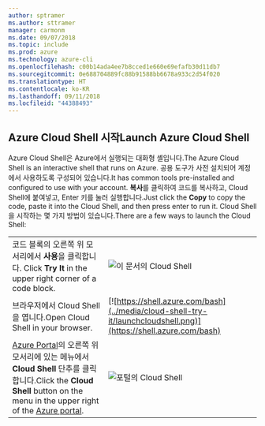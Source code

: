 ```yaml
---
author: sptramer
ms.author: sttramer
manager: carmonm
ms.date: 09/07/2018
ms.topic: include
ms.prod: azure
ms.technology: azure-cli
ms.openlocfilehash: c00b14ada4ee7b8cced1e660e69efafb30d11db7
ms.sourcegitcommit: 0e688704889fc88b91588bb6678a933c2d54f020
ms.translationtype: HT
ms.contentlocale: ko-KR
ms.lasthandoff: 09/11/2018
ms.locfileid: "44388493"
---
```

## <a name="launch-azure-cloud-shell"></a><span data-ttu-id="ffa07-101">Azure Cloud Shell 시작</span><span class="sxs-lookup"><span data-stu-id="ffa07-101">Launch Azure Cloud Shell</span></span>

<span data-ttu-id="ffa07-102">Azure Cloud Shell은 Azure에서 실행되는 대화형 셸입니다.</span><span class="sxs-lookup"><span data-stu-id="ffa07-102">The Azure Cloud Shell is an interactive shell that runs on Azure.</span></span> <span data-ttu-id="ffa07-103">공용 도구가 사전 설치되어 계정에서 사용하도록 구성되어 있습니다.</span><span class="sxs-lookup"><span data-stu-id="ffa07-103">It has common tools pre-installed and configured to use with your account.</span></span> <span data-ttu-id="ffa07-104">**복사**를 클릭하여 코드를 복사하고, Cloud Shell에 붙여넣고, Enter 키를 눌러 실행합니다.</span><span class="sxs-lookup"><span data-stu-id="ffa07-104">Just click the **Copy** to copy the code, paste it into the Cloud Shell, and then press enter to run it.</span></span>  <span data-ttu-id="ffa07-105">Cloud Shell을 시작하는 몇 가지 방법이 있습니다.</span><span class="sxs-lookup"><span data-stu-id="ffa07-105">There are a few ways to launch the Cloud Shell:</span></span>

|   | |
|-----------------------------------------------|---|
| <span data-ttu-id="ffa07-106">코드 블록의 오른쪽 위 모서리에서 **사용**을 클릭합니다. </span><span class="sxs-lookup"><span data-stu-id="ffa07-106">Click **Try It** in the upper right corner of a code block.</span></span> | ![이 문서의 Cloud Shell](../media/cloud-shell-try-it/cli-try-it.png) |
| <span data-ttu-id="ffa07-108">브라우저에서 Cloud Shell을 엽니다.</span><span class="sxs-lookup"><span data-stu-id="ffa07-108">Open Cloud Shell in your browser.</span></span> | [![https://shell.azure.com/bash](../media/cloud-shell-try-it/launchcloudshell.png)](https://shell.azure.com/bash) |
| <span data-ttu-id="ffa07-109">[Azure Portal](https://portal.azure.com)의 오른쪽 위 모서리에 있는 메뉴에서 **Cloud Shell** 단추를 클릭합니다.</span><span class="sxs-lookup"><span data-stu-id="ffa07-109">Click the **Cloud Shell** button on the menu in the upper right of the [Azure portal](https://portal.azure.com).</span></span> | ![포털의 Cloud Shell](../media/cloud-shell-try-it/cloud-shell-menu.png) |
